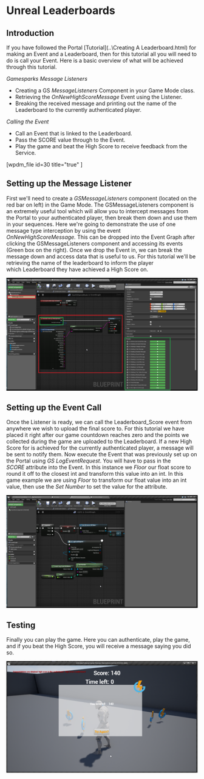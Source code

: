 # Unreal Leaderboards

## Introduction

If you have followed the Portal [Tutorial](..\Creating A Leaderboard.html) for making an Event and a Leaderboard, then for this tutorial all you will need to do is call your Event. Here is a basic overview of what will be achieved through this tutorial.

*Gamesparks Message Listeners*

  * Creating a GS *MessageListeners* Component in your Game Mode class.
  * Retrieving the *OnNewHighScoreMessage* Event using the Listener.
  * Breaking the received message and printing out the name of the Leaderboard to the currently authenticated player.

*Calling the Event*

  * Call an Event that is linked to the Leaderboard.
  * Pass the SCORE value through to the Event.
  * Play the game and beat the High Score to receive feedback from the Service.

[wpdm_file id=30 title="true" ]

## Setting up the Message Listener

First we'll need to create a *GSMessageListeners* component (located on the red bar on left) in the Game Mode. The GSMessageListeners component is an extremely useful tool which will allow you to intercept messages from the Portal to your authenticated player, then break them down and use them in your sequences. Here we're going to demonstrate the use of one message type interception by using the event *OnNewHighScoreMessage.* This can be dropped into the Event Graph after clicking the GSMessageListeners component and accessing its events (Green box on the right). Once we drop the Event in, we can break the message down and access data that is useful to us. For this tutorial we'll be retrieving the name of the leaderboard to inform the player which Leaderboard they have achieved a High Score on.

![l](img\UR\1.png)

## Setting up the Event Call

Once the Listener is ready, we can call the Leaderboard_Score event from anywhere we wish to upload the final score to. For this tutorial we have placed it right after our game countdown reaches zero and the points we collected during the game are uploaded to the Leaderboard. If a new High Score for is achieved for the currently authenticated player, a message will be sent to notify them. Now execute the Event that was previously set up on the Portal using *GS LogEventRequest*. You will have to pass in the *SCORE* attribute into the Event. In this instance we *Floor* our float score to round it off to the closest int and transform this value into an int. In this game example we are using *Floor* to transform our float value into an int value, then use the *Set Number* to set the value for the attribute.

![l](img\UR\2.png)

## Testing

Finally you can play the game. Here you can authenticate, play the game, and if you beat the High Score, you will receive a message saying you did so.

![l](img\UR\3.png)
